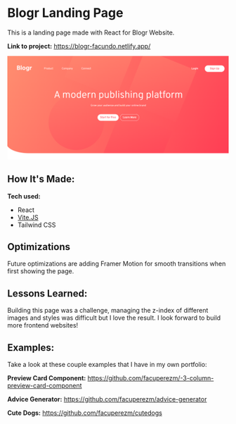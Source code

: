 # Blogr Landing Page

This is a landing page made with React for Blogr Website.

**Link to project:** https://blogr-facundo.netlify.app/

![Screenshot](./public/screenshot.jpg)

## How It's Made:

**Tech used:**

- React
- [Vite.JS](https://vitejs.dev/)
- Tailwind CSS

## Optimizations

Future optimizations are adding Framer Motion for smooth transitions when first showing the page.

## Lessons Learned:

Building this page was a challenge, managing the z-index of different images and styles was difficult but I love the result. I look forward to build more frontend websites!

## Examples:

Take a look at these couple examples that I have in my own portfolio:

**Preview Card Component:** https://github.com/facuperezm/-3-column-preview-card-component

**Advice Generator:** https://github.com/facuperezm/advice-generator

**Cute Dogs:** https://github.com/facuperezm/cutedogs
